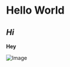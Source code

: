 # Hello World
## *Hi*

**Hey**

![Image][1]

[1]: https://www.google.com/url?sa=i&url=http%3A%2F%2Fclipart-library.com%2Fworld-cliparts.html&psig=AOvVaw085T8kVYpPwhkgt-ZcwHcm&ust=1664398190438000&source=images&cd=vfe&ved=0CAwQjRxqFwoTCKiKnsnstfoCFQAAAAAdAAAAABAH
